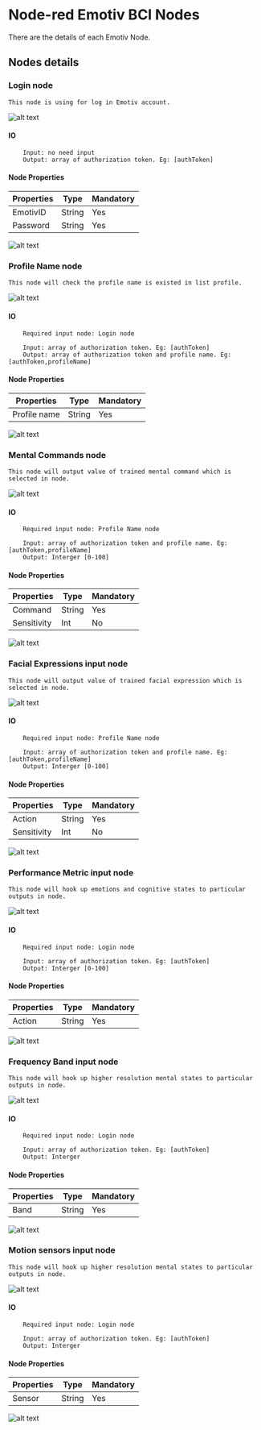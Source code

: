 # Node-red Emotiv BCI Nodes

There are the details of each Emotiv Node.

## Nodes details

### Login node
	This node is using for log in Emotiv account.

![alt text](https://github.com/anhdv/Emotiv-Node-Red/blob/master/Image/a1.png)

#### IO
		Input: no need input
		Output: array of authorization token. Eg: [authToken]

#### Node Properties
| Properties    | Type          | Mandatory |
| ------------- | ------------- | --------- |
| EmotivID      | String        | Yes       |
| Password      | String        | Yes       |

![alt text](https://github.com/anhdv/Emotiv-Node-Red/blob/master/Image/a2.png)

### Profile Name node
	This node will check the profile name is existed in list profile.

![alt text](https://github.com/anhdv/Emotiv-Node-Red/blob/master/Image/b1.png)

#### IO
		Required input node: Login node

		Input: array of authorization token. Eg: [authToken]
		Output: array of authorization token and profile name. Eg: [authToken,profileName]

#### Node Properties
| Properties    | Type          | Mandatory |
| ------------- | ------------- | --------- |
| Profile name  | String        | Yes       |

![alt text](https://github.com/anhdv/Emotiv-Node-Red/blob/master/Image/b2.png)

### Mental Commands node
	This node will output value of trained mental command which is selected in node.

![alt text](https://github.com/anhdv/Emotiv-Node-Red/blob/master/Image/c1.png)

#### IO
		Required input node: Profile Name node

		Input: array of authorization token and profile name. Eg: [authToken,profileName]
		Output: Interger [0-100]

#### Node Properties
| Properties    | Type          | Mandatory |
| ------------- | ------------- | --------- |
| Command       | String        | Yes       |
| Sensitivity   | Int           | No        |

![alt text](https://github.com/anhdv/Emotiv-Node-Red/blob/master/Image/c2.png)

### Facial Expressions input node
	This node will output value of trained facial expression which is selected in node.

![alt text](https://github.com/anhdv/Emotiv-Node-Red/blob/master/Image/d1.png)

#### IO
		Required input node: Profile Name node

		Input: array of authorization token and profile name. Eg: [authToken,profileName]
		Output: Interger [0-100]

#### Node Properties
| Properties    | Type          | Mandatory |
| ------------- | ------------- | --------- |
| Action        | String        | Yes       |
| Sensitivity   | Int           | No        |

![alt text](https://github.com/anhdv/Emotiv-Node-Red/blob/master/Image/d2.png)

### Performance Metric input node
	This node will hook up emotions and cognitive states to particular outputs in node.

![alt text](https://github.com/anhdv/Emotiv-Node-Red/blob/master/Image/e1.png)

#### IO
		Required input node: Login node

		Input: array of authorization token. Eg: [authToken]
		Output: Interger [0-100]

#### Node Properties
| Properties    | Type          | Mandatory |
| ------------- | ------------- | --------- |
| Action        | String        | Yes       |

![alt text](https://github.com/anhdv/Emotiv-Node-Red/blob/master/Image/e2.png)

### Frequency Band input node
	This node will hook up higher resolution mental states to particular outputs in node.

![alt text](https://github.com/anhdv/Emotiv-Node-Red/blob/master/Image/f1.png)

#### IO
		Required input node: Login node

		Input: array of authorization token. Eg: [authToken]
		Output: Interger

#### Node Properties
| Properties    | Type          | Mandatory |
| ------------- | ------------- | --------- |
| Band          | String        | Yes       |

![alt text](https://github.com/anhdv/Emotiv-Node-Red/blob/master/Image/f2.png)

### Motion sensors input node
	This node will hook up higher resolution mental states to particular outputs in node.

![alt text](https://github.com/anhdv/Emotiv-Node-Red/blob/master/Image/g1.png)

#### IO
		Required input node: Login node

		Input: array of authorization token. Eg: [authToken]
		Output: Interger

#### Node Properties
| Properties    | Type          | Mandatory |
| ------------- | ------------- | --------- |
| Sensor        | String        | Yes       |

![alt text](https://github.com/anhdv/Emotiv-Node-Red/blob/master/Image/g2.png)